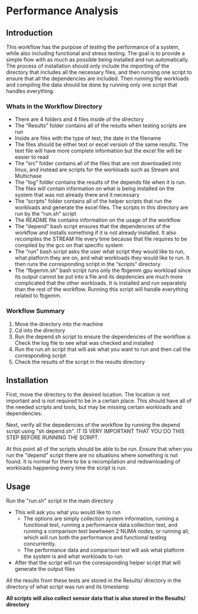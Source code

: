 # Performance Analysis

## Introduction

This workflow has the purpose of testing the performance of a system, while also including functional and stress testing. The goal is to provide a simple flow with as much as possible being installed and run automatically. The process of installation should only include the importing of the directory that includes all the necessary files, and then running one script to ensure that all the dependencies are included. Then running the workloads and compiling the data should be done by running only one script that handles everything.

### Whats in the Workflow Directory

-	There are 4 folders and 4 files inside of the directory
-	The “Results” folder contains all of the results when testing scripts are run
  -	Inside are files with the type of test, the date in the filename
  -	The files should be either text or excel version of the same results. The text file will have more complete information but the excel file will be easier to read
-	The “src” folder contains all of the files that are not downloaded into linux, and instead are scripts for the workloads such as Stream and Multichase
-	The “log” folder contains the results of the depends file when it is run. The files will contain information on what is being installed on the system that was not already there and it necessary
-	The “scripts” folder contains all of the helper scripts that run the workloads and generate the excel files. The scripts in this directory are run by the “run.sh” script
-	The README file contains information on the usage of the workflow
-	The “depend” bash script ensures that the dependencies of the workflow and installs something if it is not already installed. It also  recompiles the STREAM file every time because that file requires to be compiled by the gcc on that specific system
-	The “run” bash script asks the user what script they would like to run, what platform they are on, and what workloads they would like to run. It then runs the corresponding script in the “scripts” directory
- The “fbgemm.sh” bash script runs only the fbgemm gpu workload since its output cannot be put into a file and its depdencies are much more complicated that the other workloads. It is installed and run separately than the rest of the workflow. Running this script will handle everything related to fbgemm.



### Workflow Summary

1.	Move the directory into the machine
2.	Cd into the directory
3.	Run the depend.sh script to ensure the dependencies of the workflow
a.	Check the log file to see what was checked and installed
4.	Run the run.sh script that will ask what you want to run and then call the corresponding script
5.	Check the results of the script in the results directory

## Installation

First, move the directory to the desired location. The location is not important and is not required to be in a certain place. This should have all of the needed scripts and tools, but may be missing certain workloads and dependencies.

Next, verify all the depedencies of the workflow by running the depend script using "sh depend.sh". IT IS VERY IMPORTANT THAT YOU DO THIS STEP BEFORE RUNNING THE SCRIPT.

At this point all of the scripts should be able to be run. Ensure that when you run the "depend" script there are no situations where something is not found. It is normal for there to be a recompilation and redownloading of workloads happening every time the script is run.

## Usage

Run the "run.sh" script in the main directory
- This will ask you what you would like to run
  - The options are simply collection system information, running a functional test, running a performance data collection test, and running a comparison test bewtween 2 NUMA nodes, or running all, which will run both the performance and functional testing concurrently.
  - The performance data and comparison test will ask what platform the system is and what workloads to run
- After that the script will run the coressponding helper script that will generate the output files

All the results from these tests are stored in the Results/ directory in the directory of what script was run and its timestamp

**All scripts will also collect sensor data that is also stored in the Results/ directory**
